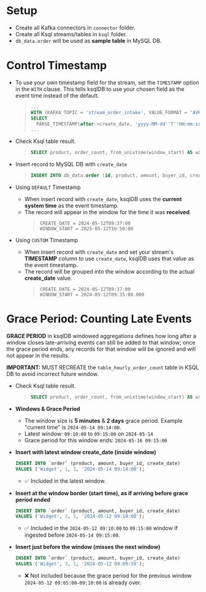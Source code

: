 # Setup
- Create all Kafka connectors in `connector` folder.
- Create all Ksql streams/tables in `ksql` folder.
- `db_data.order` will be used as **sample table** in MySQL DB.

# Control Timestamp
- To use your own timestamp field for the stream, set the `TIMESTAMP` option in the `WITH` clause. This tells ksqlDB to use your chosen field as the event time instead of the default.
    > ```sql
    > ...
    > WITH (KAFKA_TOPIC = 'stream_order_intake', VALUE_FORMAT = 'AVRO', TIMESTAMP = 'create_date') AS 
    > SELECT
    >   PARSE_TIMESTAMP(after->create_date, 'yyyy-MM-dd''T''HH:mm:ssX') AS create_date
    > ...
    > ```

- Check Ksql table result.
    > ```sql
    > SELECT product, order_count, from_unixtime(window_start) AS window_start, from_unixtime(window_end) AS window_end FROM table_hourly_order_count EMIT CHANGES;
    > ```

- Insert record to MySQL DB with `create_date`
    > ```sql
    > INSERT INTO db_data.order (id, product, amount, buyer_id, create_date) VALUES (null, 'Thingamajig', 8, 1, '2024-05-12 09:37:00');
    > ```


-  Using `DEFAULT` Timestamp
    - When insert record with `create_date`, ksqlDB uses the **current system time** as the event timestamp.
    - The record will appear in the window for the time it was **received**.
        > ```shell
        > CREATE_DATE = 2024-05-12T09:37:00
        > WINDOW_START = 2025-05-12T16:50:00
        > ```

-  Using `CUSTOM` Timestamp
    - When insert record with `create_date` and set your stream's **TIMESTAMP** column to use `create_date`, ksqlDB uses that value as the event timestamp.
    - The record will be grouped into the window according to the actual **create_date** value.
        > ```shell
        > CREATE_DATE = 2024-05-12T09:37:00
        > WINDOW_START = 2024-05-12T09:35:00.000
        > ```

# Grace Period: Counting Late Events
**GRACE PERIOD** in ksqlDB windowed aggregations defines how long after a window closes late-arriving events can still be added to that window; once the grace period ends, any records for that window will be ignored and will not appear in the results.

**IMPORTANT:** MUST RECREATE the `table_hourly_order_count` table in KSQL DB to avoid incorrect future window.

- Check Ksql table result.
    > ```sql
    > SELECT product, order_count, from_unixtime(window_start) AS window_start, from_unixtime(window_end) AS window_end FROM table_hourly_order_count EMIT CHANGES;
    > ```

- **Windows & Grace Period**
    - The window size is **5 minutes** & **2 days** grace period. Example "current time" is `2024-05-14 09:14:00`.
    - Latest window: `09:10:00` to `09:15:00` on `2024-05-14`
    - Grace period for this window ends: `2024-05-16 09:15:00`

- **Insert with latest window create_date (inside window)**
   ```sql
   INSERT INTO `order` (product, amount, buyer_id, create_date)
   VALUES ('Widget', 1, 1, '2024-05-14 09:14:00');
   ```
   - ✅ Included in the latest window.

- **Insert at the window border (start time), as if arriving before grace period ended**
   ```sql
   INSERT INTO `order` (product, amount, buyer_id, create_date)
   VALUES ('Widget', 2, 1, '2024-05-12 09:10:00');
   ```
    - ✅ Included in the `2024-05-12 09:10:00` to `09:15:00` window if ingested before `2024-05-14 09:15:00`.

- **Insert just before the window (misses the next window)**
   ```sql
   INSERT INTO `order` (product, amount, buyer_id, create_date)
   VALUES ('Widget', 3, 1, '2024-05-12 09:09:59');
   ```
   - ❌ Not included because the grace period for the previous window `2024-05-12 09:05:00–09:10:00` is already over.
